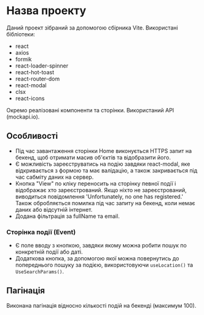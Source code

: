# Назва проекту

Даний проект зібраний за допомогою сбірника Vite. Використані бібліотеки:

- react
- axios
- formik
- react-loader-spinner
- react-hot-toast
- react-router-dom
- react-modal
- clsx
- react-icons

Окремо реалізовані компоненти та сторінки. Використаний API (mockapi.io).

## Особливості

- Під час завантаження сторінки Home виконується HTTPS запит на бекенд, щоб отримати масив об'єктів та відобразити його.
- Є можливість зареєструватись на подію завдяки react-modal, яке відкривається з формою та має валідацію, а також закривається під час сабміту даних на сервер.
- Кнопка "View" по кліку переносить на сторінку певної події і відображає хто зареєстрований. Якщо ніхто не зареєстрований, виводиться повідомлення 'Unfortunately, no one has registered.' Також обробляється помилка під час запиту на бекенд, коли немає даних або відсутній інтернет.
- Додана фільтрація за fullName та email.

### Сторінка події (Event)

- Є поле вводу з кнопкою, завдяки якому можна робити пошук по конкретній події або даті.
- Додаткова кнопка, за допомогою якої можна повернутись до попереднього пошуку за подією, використовуючи `useLocation()` та `UseSearchParams()`.

## Пагінація

Виконана пагінація відносно кількості подій на бекенді (максимум 100).

